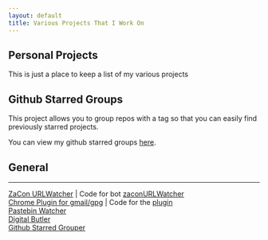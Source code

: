 ```yaml
---
layout: default
title: Various Projects That I Work On 
---
```


## Personal Projects 

This is just a place to keep a list of my various projects

## Github Starred Groups

This project allows you to group repos with a tag so that you can easily find previously
starred projects.

You can view my github starred groups [here](http://ruby.runawaycoder.co.za/cluster.html).


## General
* * * 
[ZaCon URLWatcher](http://urls.runawaycoder.co.za) | Code for bot [zaconURLWatcher](https://github.com/RC1140/zaconURLWatcher)   
[Chrome Plugin for gmail/gpg](http://thinkst.com/tools/cr-gpg/) | Code for the [plugin](https://github.com/RC1140/cr-gpg)    
[Pastebin Watcher](https://github.com/RC1140/PastyLurker)    
[Digital Butler](https://github.com/RC1140/butler)    
[Github Starred Grouper](https://github.com/RC1140/githubStarredGroups)    
